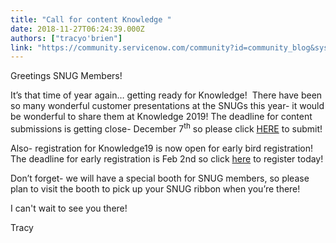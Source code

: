 ```yaml
---
title: "Call for content Knowledge "
date: 2018-11-27T06:24:39.000Z
authors: ["tracyo'brien"]
link: "https://community.servicenow.com/community?id=community_blog&sys_id=558b2b8ddbc22300fb4ae15b8a96194e"
---
```

<p>Greetings SNUG Members!</p>
<p>It’s that time of year again… getting ready for Knowledge!  There have been so many wonderful customer presentations at the SNUGs this year- it would be wonderful to share them at Knowledge 2019! The deadline for content submissions is getting close- December 7<sup>th</sup> so please click <a href="https://www.servicenowevents.com/knowledge2019/cfp?referenceSource&#61;community" rel="nofollow">HERE</a> to submit!</p>
<p>Also- registration for Knowledge19 is now open for early bird registration! The deadline for early registration is Feb 2nd so click <a href="https://signon.service-now.com/knowledge_login.do?RelayState&#61;%252F%252Fapp%252Fservicenowexternalprod_g2pknowledgeregistrationhotel_1%252Fexkgr9t5oxldsjwYX0x7%252Fsso%252Fsaml%253FSAMLRequest%253DfZFfT8IwFMW%25252FytJX3b%25252FKABu2ZIFolqAhoL4upbvAYtfO3m7ot7cbIdEX3trbk3Pu%25252BXWBvJEtyzt7Ulv46gCt991IhWx8SElnFNMca2SKN4DMCrbLX9aMBhFrjbZaaEm8HBGMrbVaaoVdA2YHpq8FvG%25252FXKTlZ2yILQ7zMlD5DD8piIHQTfrqrhOoIoYFjOYTS0gC2zgfKnsu64haIV6xSUtLHRETVLPFn4gF8zvdT%25252FzCb7H1K4%25252Fl%25252BduAJ58JJETsoFFqubEpoFM%25252F9OPbjyVsUsSRh8fTOHaKIeBuj%25252B7oC8%25252BqKpeSZbiRXYO%25252B9QomAeB9g0BVyDkFEssWwGRutzR9At%25252FnwKxWSXRkcaTumjN0HIV2Ef6wvOS0bVipWGy1r8ePlUurz0oADkRJrOofjSZuG29vpw6Su%25252FMMoZdZwhbXDTsLsEvn%25252F17Nf%2526TARGET%253Dhttps%25253A%25252F%25252Fservicenowevents.com%25252Fknowledge%25252Freg_saml2_response_validate%2526RelayState%253DyygpKSi20tcvTi0qy0xOzcsv10s3KshJzEst0UvOz9XPBorkpKakpxoZGFrqF6Wmxyfn56VlFuXqFWQU2AMA&amp;redirectUri&#61;&amp;email&#61;&amp;cid&#61;com:d:k19&#61;regopen&#61;community" rel="nofollow">here</a> to register today!</p>
<p>Don’t forget- we will have a special booth for SNUG members, so please plan to visit the booth to pick up your SNUG ribbon when you’re there!</p>
<p>I can&#39;t wait to see you there!</p>
<p>Tracy</p>
